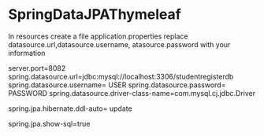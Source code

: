 # SpringDataJPAThymeleaf

In resources create a file application.properties
replace datasource.url,datasource.username, atasource.password with your information

server.port=8082 
spring.datasource.url=jdbc:mysql://localhost:3306/studentregisterdb
spring.datasource.username= USER
spring.datasource.password= PASSWORD
spring.datasource.driver-class-name=com.mysql.cj.jdbc.Driver

spring.jpa.hibernate.ddl-auto= update

spring.jpa.show-sql=true
